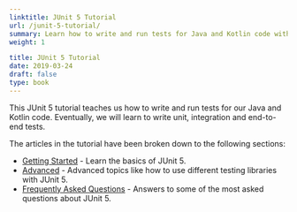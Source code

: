 ```yaml
---
linktitle: JUnit 5 Tutorial
url: /junit-5-tutorial/
summary: Learn how to write and run tests for Java and Kotlin code with JUnit 5.
weight: 1

title: JUnit 5 Tutorial
date: 2019-03-24
draft: false
type: book
---
```


This JUnit 5 tutorial teaches us how to write and run tests for our Java and Kotlin code. Eventually, we will learn to write unit, integration and end-to-end tests.

The articles in the tutorial have been broken down to the following sections:

- [Getting Started](/junit5/getting-started/) - Learn the basics of JUnit 5.
- [Advanced](/junit5/advanced/) - Advanced topics like how to use different testing libraries with JUnit 5.
- [Frequently Asked Questions](/junit5/frequently-asked-questions/) - Answers to some of the most asked questions about JUnit 5.

